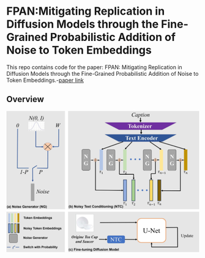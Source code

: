 # FPAN:Mitigating Replication in Diffusion Models through the Fine-Grained Probabilistic Addition of Noise to Token Embeddings
This repo contains code for the paper: FPAN: Mitigating Replication in Diffusion Models through the Fine-Grained Probabilistic Addition of Noise to Token Embeddings.-[paper link](https://arxiv.org/abs/2505.21848)
## Overview
![Overview of FPAN](workflow_FPAN.png)
